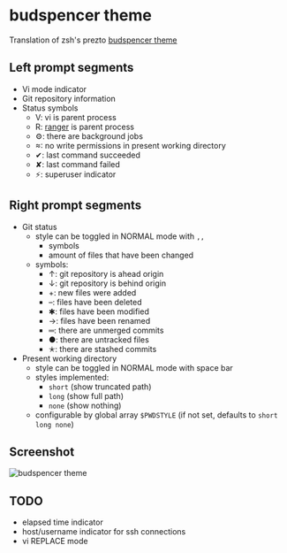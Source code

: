 # budspencer theme

Translation of zsh's prezto [budspencer theme][budspencer]

## Left prompt segments

- Vi mode indicator
- Git repository information
- Status symbols
  * V: vi is parent process
  * R: [ranger][ranger] is parent process
  * ⚙: there are background jobs
  * : no write permissions in present working directory
  * ✔: last command succeeded
  * ✘: last command failed
  * ⚡: superuser indicator

## Right prompt segments
- Git status
  * style can be toggled in NORMAL mode with `,,`
    - symbols
    - amount of files that have been changed
  * symbols:
    - ↑: git repository is ahead origin
    - ↓: git repository is behind origin
    - +: new files were added
    - –: files have been deleted
    - ✱: files have been modified
    - →: files have been renamed
    - ═: there are unmerged commits
    - ●: there are untracked files
    - ✭: there are stashed commits
- Present working directory
  * style can be toggled in NORMAL mode with space bar
  * styles implemented:
    - `short` (show truncated path)
    - `long` (show full path)
    - `none` (show nothing)
  * configurable by global array `$PWDSTYLE` (if not set, defaults to `short long none`)

## Screenshot

![budspencer theme][screenshot]

## TODO

- elapsed time indicator
- host/username indicator for ssh connections
- vi REPLACE mode

[budspencer]: https://github.com/tannhuber/prezto
[ranger]: http://ranger.nongnu.org/
[screenshot]: https://raw.githubusercontent.com/tannhuber/prezto/master/screenshots/budspencer.png

